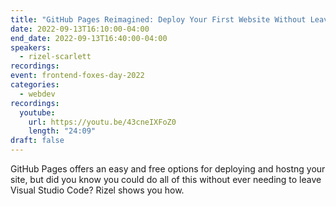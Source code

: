 ```yaml
---
title: "GitHub Pages Reimagined: Deploy Your First Website Without Leaving Your IDE"
date: 2022-09-13T16:10:00-04:00
end_date: 2022-09-13T16:40:00-04:00
speakers:
  - rizel-scarlett
recordings:
event: frontend-foxes-day-2022
categories:
  - webdev
recordings:
  youtube:
    url: https://youtu.be/43cneIXFoZ0
    length: "24:09"
draft: false
---
```


GitHub Pages offers an easy and free options for deploying and hostng your site, but did you know you could do all of this without ever needing to leave Visual Studio Code? Rizel shows you how.
